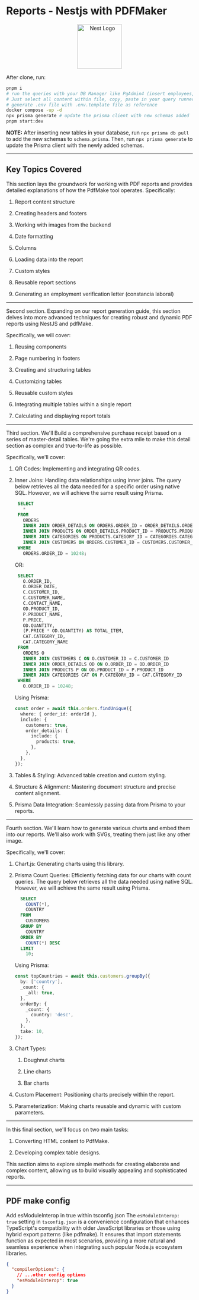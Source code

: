 # Reports - Nestjs with PDFMaker

<p align="center">
  <a href="http://nestjs.com/" target="blank"><img src="https://nestjs.com/img/logo-small.svg" width="120" alt="Nest Logo" /></a>
</p>

After clone, run:

```sh
pnpm i
# run the queries with your DB Manager like PgAdmin4 (insert employees, countries, etc.).
# Just select all content within file, copy, paste in your query runner and then execute for insertion
# generate .env file with .env.template file as reference
docker compose -up -d
npx prisma generate # update the prisma client with new schemas added
pnpm start:dev
```

**NOTE:** After inserting new tables in your database, run `npx prisma db pull` to add the new schemas to `schema.prisma`. Then, run `npx prisma generate` to update the Prisma client with the newly added schemas.

---

## Key Topics Covered

This section lays the groundwork for working with PDF reports and provides detailed explanations of how the PdfMake tool operates.
Specifically:

1. Report content structure

2. Creating headers and footers

3. Working with images from the backend

4. Date formatting

5. Columns

6. Loading data into the report

7. Custom styles

8. Reusable report sections

9. Generating an employment verification letter (constancia laboral)

---

Second section. Expanding on our report generation guide, this section delves into more advanced techniques for creating robust and dynamic PDF reports using NestJS and pdfMake.

Specifically, we will cover:

1. Reusing components

2. Page numbering in footers

3. Creating and structuring tables

4. Customizing tables

5. Reusable custom styles

6. Integrating multiple tables within a single report

7. Calculating and displaying report totals

---

Third section. We'll Build a comprehensive purchase receipt based on a series of master-detail tables. We're going the extra mile to make this detail section as complex and true-to-life as possible.

Specifically, we'll cover:

1. QR Codes: Implementing and integrating QR codes.

2. Inner Joins: Handling data relationships using inner joins. The query below retrieves all the data needed for a specific order using native SQL. However, we will achieve the same result using Prisma.

   ```sql
    SELECT
      *
    FROM
      ORDERS
      INNER JOIN ORDER_DETAILS ON ORDERS.ORDER_ID = ORDER_DETAILS.ORDER_ID
      INNER JOIN PRODUCTS ON ORDER_DETAILS.PRODUCT_ID = PRODUCTS.PRODUCT_ID
      INNER JOIN CATEGORIES ON PRODUCTS.CATEGORY_ID = CATEGORIES.CATEGORY_ID
      INNER JOIN CUSTOMERS ON ORDERS.CUSTOMER_ID = CUSTOMERS.CUSTOMER_ID
    WHERE
      ORDERS.ORDER_ID = 10248;
   ```

   OR:

   ```sql
    SELECT
      O.ORDER_ID,
      O.ORDER_DATE,
      C.CUSTOMER_ID,
      C.CUSTOMER_NAME,
      C.CONTACT_NAME,
      OD.PRODUCT_ID,
      P.PRODUCT_NAME,
      P.PRICE,
      OD.QUANTITY,
      (P.PRICE * OD.QUANTITY) AS TOTAL_ITEM,
      CAT.CATEGORY_ID,
      CAT.CATEGORY_NAME
    FROM
      ORDERS O
      INNER JOIN CUSTOMERS C ON O.CUSTOMER_ID = C.CUSTOMER_ID
      INNER JOIN ORDER_DETAILS OD ON O.ORDER_ID = OD.ORDER_ID
      INNER JOIN PRODUCTS P ON OD.PRODUCT_ID = P.PRODUCT_ID
      INNER JOIN CATEGORIES CAT ON P.CATEGORY_ID = CAT.CATEGORY_ID
    WHERE
      O.ORDER_ID = 10248;
   ```

   Using Prisma:

   ```typescript
   const order = await this.orders.findUnique({
     where: { order_id: orderId },
     include: {
       customers: true,
       order_details: {
         include: {
           products: true,
         },
       },
     },
   });
   ```

3. Tables & Styling: Advanced table creation and custom styling.

4. Structure & Alignment: Mastering document structure and precise content alignment.

5. Prisma Data Integration: Seamlessly passing data from Prisma to your reports.

---

Fourth section. We'll learn how to generate various charts and embed them into our reports. We'll also work with SVGs, treating them just like any other image.

Specifically, we'll cover:

1. Chart.js: Generating charts using this library.

2. Prisma Count Queries: Efficiently fetching data for our charts with count queries. The query below retrieves all the data needed using native SQL. However, we will achieve the same result using Prisma.

   ```sql
     SELECT
       COUNT(*),
       COUNTRY
     FROM
       CUSTOMERS
     GROUP BY
       COUNTRY
     ORDER BY
       COUNT(*) DESC
     LIMIT
       10;
   ```

   Using Prisma:

   ```typescript
   const topCountries = await this.customers.groupBy({
     by: ['country'],
     _count: {
       _all: true,
     },
     orderBy: {
       _count: {
         country: 'desc',
       },
     },
     take: 10,
   });
   ```

3. Chart Types:
   1. Doughnut charts

   2. Line charts

   3. Bar charts

4. Custom Placement: Positioning charts precisely within the report.

5. Parameterization: Making charts reusable and dynamic with custom parameters.

---

In this final section, we'll focus on two main tasks:

1. Converting HTML content to PdfMake.

2. Developing complex table designs.

This section aims to explore simple methods for creating elaborate and complex content, allowing us to build visually appealing and sophisticated reports.

---

## PDF make config

Add esModuleInterop in true within tsconfig.json
The `esModuleInterop: true` setting in `tsconfig.json` is a convenience configuration that enhances TypeScript's compatibility with older JavaScript libraries or those using hybrid export patterns (like pdfmake). It ensures that import statements function as expected in most scenarios, providing a more natural and seamless experience when integrating such popular Node.js ecosystem libraries.

```json
{
  "compilerOptions": {
    // ...other config options
    "esModuleInterop": true
  }
}
```
